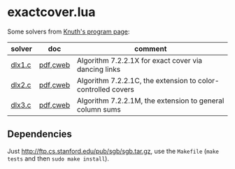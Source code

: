 # exactcover.lua

Some solvers from [Knuth's program page](https://cs.stanford.edu/~knuth/programs.html):

|solver|doc|comment|
|---|---|---|
|[dlx1.c](https://github.com/massimo-nocentini/exactcover.lua/blob/master/knuth/src/dlx1/dlx1.c)|[pdf](https://github.com/massimo-nocentini/exactcover.lua/blob/master/knuth/src/dlx1/dlx1.pdf),[cweb](https://cs.stanford.edu/~knuth/programs/dlx1.w)|Algorithm 7.2.2.1X for exact cover via dancing links|
|[dlx2.c](https://github.com/massimo-nocentini/exactcover.lua/blob/master/knuth/src/dlx2/dlx2.c)|[pdf](https://github.com/massimo-nocentini/exactcover.lua/blob/master/knuth/src/dlx2/dlx2.pdf),[cweb](https://cs.stanford.edu/~knuth/programs/dlx2.w)|Algorithm 7.2.2.1C, the extension to color-controlled covers|
|[dlx3.c](https://github.com/massimo-nocentini/exactcover.lua/blob/master/knuth/src/dlx3/dlx3.c)|[pdf](https://github.com/massimo-nocentini/exactcover.lua/blob/master/knuth/src/dlx3/dlx3.pdf),[cweb](https://cs.stanford.edu/~knuth/programs/dlx3.w)|Algorithm 7.2.2.1M, the extension to general column sums |


## Dependencies

Just http://ftp.cs.stanford.edu/pub/sgb/sgb.tar.gz, use the `Makefile` (`make tests` and then `sudo make install`).
